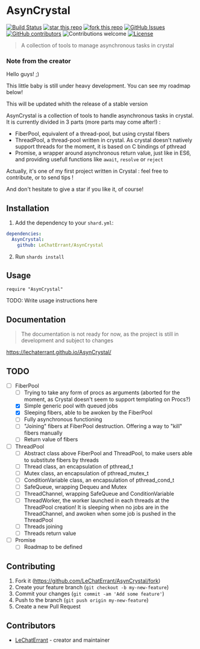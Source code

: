 # AsynCrystal

[![Build Status](https://travis-ci.org/LeChatErrant/AsynCrystal.svg?branch=master)](https://travis-ci.org/LeChatErrant/AsynCrystal)
[![star this repo](http://githubbadges.com/star.svg?user=LeChatErrant&repo=AsynCrystal&style=default)](https://github.com/LeChatErrant/AsynCrystal)
[![fork this repo](http://githubbadges.com/fork.svg?user=LeChatErrant&repo=AsynCrystal&style=default)](https://github.com/LeChatErrant/AsynCrystal/fork)
[![GitHub Issues](https://img.shields.io/github/issues/LeChatErrant/AsynCrystal.svg)](https://github.com/LeChatErrant/AsynCrystal/issues)
[![GitHub contributors](https://img.shields.io/github/contributors/LeChatErrant/AsynCrystal.svg)](https://GitHub.com/LeChatErrant/AsynCrystal/graphs/contributors/)
![Contributions welcome](https://img.shields.io/badge/contributions-welcome-green.svg)
[![License](https://img.shields.io/badge/license-MIT-blue.svg)](https://opensource.org/licenses/MIT)
> A collection of tools to manage asynchronous tasks in crystal

### Note from the creator

Hello guys! ;)

This little baby is still under heavy development. You can see my roadmap below!

This will be updated whith the release of a stable version



AsynCrystal is a collection of tools to handle asynchronous tasks in crystal. It is currently divided in 3 parts (more parts may come after!) :
 - FiberPool, equivalent of a thread-pool, but using crystal fibers
 - ThreadPool, a thread-pool written in crystal. As crystal doesn't natively support threads for the moment, it is based on C bindings of pthread
 - Promise, a wrapper around asynchronous return value, just like in ES6, and providing usefull functions like `await`, `resolve` or `reject`



Actually, it's one of my first project written in Crystal : feel free to contribute, or to send tips !

And don't hesitate to give a star if you like it, of course!


## Installation

1. Add the dependency to your `shard.yml`:

```yaml
dependencies:
  AsynCrystal:
    github: LeChatErrant/AsynCrystal
```

2. Run `shards install`

## Usage

```crystal
require "AsynCrystal"
```

TODO: Write usage instructions here

## Documentation

> The documentation is not ready for now, as the project is still in development and subject to changes

https://lechaterrant.github.io/AsynCrystal/

## TODO

- [ ] FiberPool
   - [ ] Trying to take any form of procs as arguments (aborted for the moment, as Crystal doesn't seem to support templating on Procs?)
   - [x] Simple generic pool with queued jobs
   - [x] Sleeping fibers, able to be awoken by the FiberPool
   - [ ] Fully asynchronous functioning
   - [ ] "Joining" fibers at FiberPool destruction. Offering a way to "kill" fibers manually
   - [ ] Return value of fibers

- [ ] ThreadPool
   - [ ] Abstract class above FiberPool and ThreadPool, to make users able to substitute fibers by threads
   - [ ] Thread class, an encapsulation of pthread_t
   - [ ] Mutex class, an encapsulation of pthread_mutex_t
   - [ ] ConditionVariable class, an encapsulation of pthread_cond_t
   - [ ] SafeQueue, wrapping Dequeu and Mutex
   - [ ] ThreadChannel, wrapping SafeQueue and ConditionVariable
   - [ ] ThreadWorker, the worker launched in each threads at the ThreadPool creation! It is sleeping when no jobs are in the ThreadChannel, and awoken when some job is pushed in the ThreadPool
   - [ ] Threads joining
   - [ ] Threads return value

- [ ] Promise
  - [ ] Roadmap to be defined

## Contributing

1. Fork it (<https://github.com/LeChatErrant/AsynCrystal/fork>)
2. Create your feature branch (`git checkout -b my-new-feature`)
3. Commit your changes (`git commit -am 'Add some feature'`)
4. Push to the branch (`git push origin my-new-feature`)
5. Create a new Pull Request

## Contributors

- [LeChatErrant](https://github.com/LeChatErrant) - creator and maintainer
